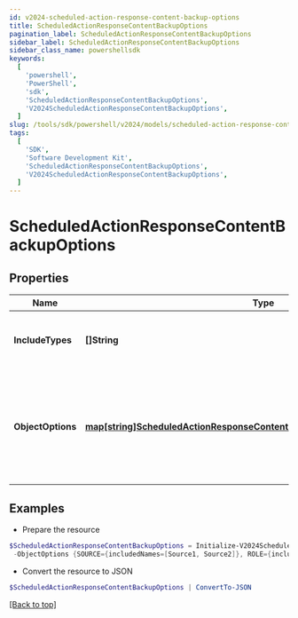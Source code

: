 ```yaml
---
id: v2024-scheduled-action-response-content-backup-options
title: ScheduledActionResponseContentBackupOptions
pagination_label: ScheduledActionResponseContentBackupOptions
sidebar_label: ScheduledActionResponseContentBackupOptions
sidebar_class_name: powershellsdk
keywords:
  [
    'powershell',
    'PowerShell',
    'sdk',
    'ScheduledActionResponseContentBackupOptions',
    'V2024ScheduledActionResponseContentBackupOptions',
  ]
slug: /tools/sdk/powershell/v2024/models/scheduled-action-response-content-backup-options
tags:
  [
    'SDK',
    'Software Development Kit',
    'ScheduledActionResponseContentBackupOptions',
    'V2024ScheduledActionResponseContentBackupOptions',
  ]
---
```


# ScheduledActionResponseContentBackupOptions

## Properties

| Name | Type | Description | Notes |
| --- | --- | --- | --- |
| **IncludeTypes** | **[]String** | Object types that are to be included in the backup. | [optional] |
| **ObjectOptions** | [**map[string]ScheduledActionResponseContentBackupOptionsObjectOptionsValue**](scheduled-action-response-content-backup-options-object-options-value) | Map of objectType string to the options to be passed to the target service for that objectType. | [optional] |

## Examples

- Prepare the resource

```powershell
$ScheduledActionResponseContentBackupOptions = Initialize-V2024ScheduledActionResponseContentBackupOptions  -IncludeTypes [ROLE, IDENTITY_PROFILE] `
 -ObjectOptions {SOURCE={includedNames=[Source1, Source2]}, ROLE={includedNames=[Admin Role, User Role]}}
```

- Convert the resource to JSON

```powershell
$ScheduledActionResponseContentBackupOptions | ConvertTo-JSON
```

[[Back to top]](#)
